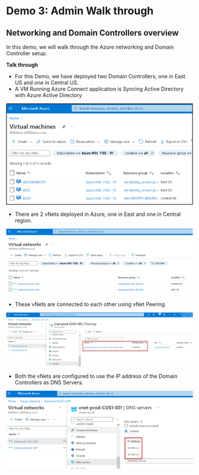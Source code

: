 # **Demo 3: Admin Walk through**


## **Networking and Domain Controllers overview**

In this demo, we will walk through the Azure networking and Domain Controller setup.


**Talk through**   
 - For this Demo, we have deployed two Domain Controllers; one in East US and one in Central US.
 - A VM Running Azure Connect application is Syncing Active Directory with Azure Active Directory

![ws name.](media/img31.png)

- There are 2 vNets deployed in Azure, one in East and one in Central region.

![ws name.](media/img32.png)

- These vNets are connected to each other using vNet Peering.

![ws name.](media/img33.png)

- Both the vNets are configured to use the IP address of the Domain Controllers as DNS Servers.   
   
![ws name.](media/img34.png)